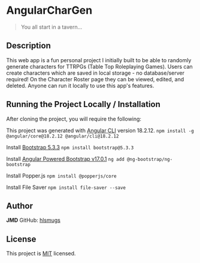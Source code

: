 # AngularCharGen
> You all start in a tavern...

## Description
This web app is a fun personal project I initially built to be able to randomly generate characters for TTRPGs (Table Top Roleplaying Games).
Users can create characters which are saved in local storage - no database/server required! On the Character Roster page they can be viewed, edited, and deleted.
Anyone can run it locally to use this app's features.

## Running the Project Locally / Installation
After cloning the project, you will require the following:

This project was generated with [Angular CLI](https://github.com/angular/angular-cli) version 18.2.12.
`npm install -g @angular/core@18.2.12 @angular/cli@18.2.12`

Install [Bootstrap 5.3.3](https://getbootstrap.com/)
`npm install bootstrap@5.3.3`

Install [Angular Powered Bootstrap v17.0.1](https://ng-bootstrap.github.io/#/home)
`ng add @ng-bootstrap/ng-bootstrap`

Install Popper.js
`npm install @popperjs/core`

Install File Saver
`npm install file-saver --save`

## Author
**JMD**
GitHub: [hlsmugs](https://github.com/hlsmugs)

## License
This project is [MIT](https://github.com/hlsmugs/angular-char-gen/blob/master/LICENSE) licensed.
